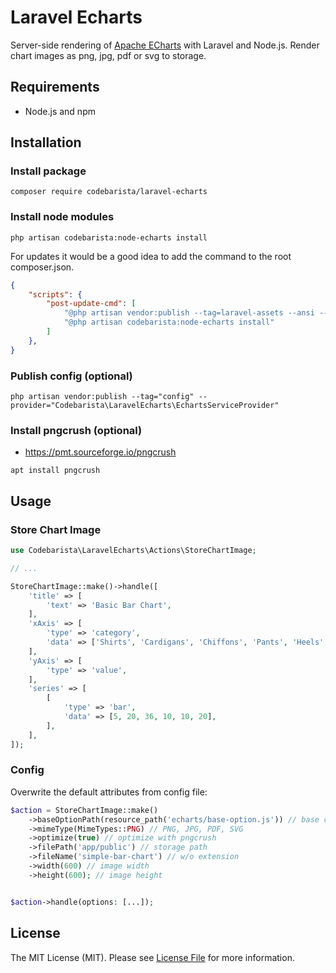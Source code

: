 # Laravel Echarts

Server-side rendering of [Apache ECharts](https://echarts.apache.org/) with Laravel and Node.js. Render chart images as
png, jpg, pdf or svg to storage.

## Requirements

- Node.js and npm

## Installation

### Install package

```shell
composer require codebarista/laravel-echarts
```

### Install node modules

```shell
php artisan codebarista:node-echarts install
```

For updates it would be a good idea to add the command to the root composer.json.
```json
{
    "scripts": {
        "post-update-cmd": [
            "@php artisan vendor:publish --tag=laravel-assets --ansi --force",
            "@php artisan codebarista:node-echarts install"
        ]
    },
}
```

### Publish config (optional)

```shell
php artisan vendor:publish --tag="config" --provider="Codebarista\LaravelEcharts\EchartsServiceProvider"
```

### Install pngcrush (optional)

- https://pmt.sourceforge.io/pngcrush

```shell
apt install pngcrush
```

## Usage

### Store Chart Image

```php
use Codebarista\LaravelEcharts\Actions\StoreChartImage;

// ...

StoreChartImage::make()->handle([
    'title' => [
        'text' => 'Basic Bar Chart',
    ],
    'xAxis' => [
        'type' => 'category',
        'data' => ['Shirts', 'Cardigans', 'Chiffons', 'Pants', 'Heels', 'Socks'],
    ],
    'yAxis' => [
        'type' => 'value',
    ],
    'series' => [
        [
            'type' => 'bar',
            'data' => [5, 20, 36, 10, 10, 20],
        ],
    ],
]);
```

### Config

Overwrite the default attributes from config file:

```php
$action = StoreChartImage::make()
    ->baseOptionPath(resource_path('echarts/base-option.js')) // base chart to be merged
    ->mimeType(MimeTypes::PNG) // PNG, JPG, PDF, SVG
    ->optimize(true) // optimize with pngcrush
    ->filePath('app/public') // storage path
    ->fileName('simple-bar-chart') // w/o extension
    ->width(600) // image width
    ->height(600); // image height


$action->handle(options: [...]);
```

## License

The MIT License (MIT). Please see [License File](LICENSE) for more information.
